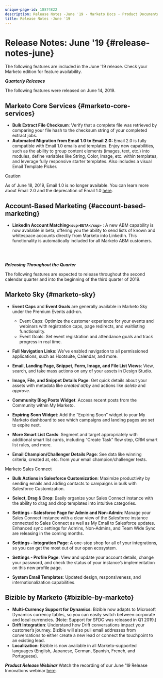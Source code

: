 ```yaml
---
unique-page-id: 18874822
description: Release Notes -June '19 - Marketo Docs - Product Documentation
title: Release Notes -June '19
---
```


# Release Notes: June '19 {#release-notes-june}

The following features are included in the June '19 release. Check your Marketo edition for feature availability.

***Quarterly Releases***

The following features were released on June 14, 2019.

## Marketo Core Services {#marketo-core-services}

* **Bulk Extract File Checksum**: Verify that a complete file was retrieved by comparing your file hash to the checksum string of your completed extract jobs. 
* **Automated Migration from Email 1.0 to Email 2.0:** Email 2.0 is fully compatible with Email 1.0 emails and templates. Enjoy new capabilities, such as the ability to group content elements (images, text, etc.) into modules, define variables like String, Color, Image, etc. within templates, and leverage fully responsive starter templates. Also includes a visual Email Template Picker.

>[!CAUTION]
>
>As of June 18, 2019, Email 1.0 is no longer available. You can learn more about Email 2.0 and the deprecation of Email 1.0 [here](https://nation.marketo.com/docs/DOC-7038).

## Account-Based Marketing {#account-based-marketing}

* **LinkedIn Account Matching`<sup>BETA</sup>`** : A new ABM capability is now available in beta, offering you the ability to send lists of known and whitespace accounts directly from Marketo into LinkedIn. This functionality is automatically included for all Marketo ABM customers.

<br>&nbsp;

***Releasing Throughout the Quarter***

The following features are expected to release throughout the second calendar quarter and into the beginning of the third quarter of 2019.

## Marketo Sky {#marketo-sky}

* **Event Caps** and **Event Goals** are generally available in Marketo Sky under the Premium Events add-on.

    * Event Caps: Optimize the customer experience for your events and webinars with registration caps, page redirects, and waitlisting functionality.
    * Event Goals: Set event registration and attendance goals and track progress in real time.

* **Full Navigation Links**: We've enabled navigation to all permissioned applications, such as Hootsuite, Calendar, and more.
* **Email, Landing Page, Snippet, Form, Image, and File List Views**: View, search, and take mass actions on any of your assets in Design Studio.
* **Image, File, and Snippet Details Page**: Get quick details about your assets with metadata like *created at/by* and actions like *delete* and *approve*.
* **Community Blog Posts Widget**: Access recent posts from the Community within My Marketo.
* **Expiring Soon Widget**: Add the “Expiring Soon” widget to your My Marketo dashboard to see which campaigns and landing pages are set to expire next. 
* **More Smart List Cards**: Segment and target appropriately with additional smart list cards, including “Create Task” flow step, CRM smart list rules, and more.
* **Email Champion/Challenger Details Page**: See data like winning criteria, created at, etc. from your email champion/challenger tests.

Marketo Sales Connect

* **Bulk Actions in Salesforce Customization**: Maximize productivity by sending emails and adding contacts to campaigns in bulk with Salesforce Customization.
* **Select, Drag & Drop**: Easily organize your Sales Connect instance with the ability to drag and drop templates into intuitive categories.
* **Settings - Salesforce Page for Admin and Non-Admin**: Manage your Sales Connect instance with a clear view of the Salesforce instance connected to Sales Connect as well as My Email to Salesforce updates. Enhanced sync settings for Admins, Non-Admins, and Team Wide Sync are releasing in the coming months.
* **Settings - Integration Page**: A one-stop shop for all of your integrations, so you can get the most out of our open ecosystem.
* **Settings - Profile Page**: View and update your account details, change your password, and check the status of your instance’s implementation on this new profile page.

* **System Email Templates**: Updated design, responsiveness, and internationalization capabilities.

## Bizible by Marketo {#bizible-by-marketo}

* **Multi-Currency Support for Dynamics**: Bizible now adapts to Microsoft Dynamics currency tables, so you can easily switch between corporate and local currencies. (Note: Support for SFDC was released in Q1 2019.)
* **Drift Integration**: Understand how Drift conversations impact your customer’s journey. Bizible will also pull email addresses from conversations to either create a new lead or connect the touchpoint to an existing lead.
* **Localization**: Bizible is now available in all Marketo-supported languages (English, Japanese, German, Spanish, French, and Portuguese).

***Product Release Webinar*** Watch the recording of our June '19 Release Innovations webinar [here](https://engage.marketo.com/Marketo-June-Product-Release-2019-On-Demand.html).
